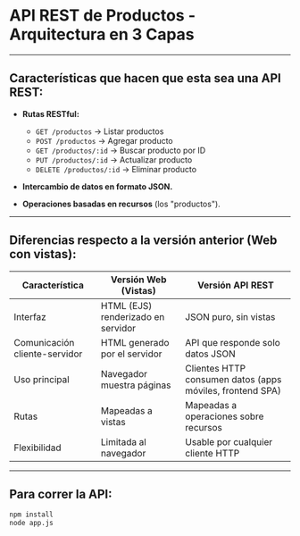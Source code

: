 # API REST de Productos - Arquitectura en 3 Capas

---

## Características que hacen que esta sea una API REST:

- **Rutas RESTful:**  
  - `GET /productos` → Listar productos
  - `POST /productos` → Agregar producto
  - `GET /productos/:id` → Buscar producto por ID
  - `PUT /productos/:id` → Actualizar producto
  - `DELETE /productos/:id` → Eliminar producto

- **Intercambio de datos en formato JSON.**

- **Operaciones basadas en recursos** (los "productos").

---

## Diferencias respecto a la versión anterior (Web con vistas):

| Característica                   | Versión Web (Vistas)                      | Versión API REST                        |
|------------------------------------|-------------------------------------------|-----------------------------------------|
| Interfaz                          | HTML (EJS) renderizado en servidor         | JSON puro, sin vistas                   |
| Comunicación cliente-servidor     | HTML generado por el servidor             | API que responde solo datos JSON        |
| Uso principal                     | Navegador muestra páginas                 | Clientes HTTP consumen datos (apps móviles, frontend SPA) |
| Rutas                              | Mapeadas a vistas                         | Mapeadas a operaciones sobre recursos   |
| Flexibilidad                      | Limitada al navegador                     | Usable por cualquier cliente HTTP       |

---

## Para correr la API:

```bash
npm install
node app.js
